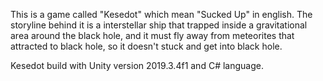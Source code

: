 This is a game called "Kesedot" which mean "Sucked Up" in english. 
The storyline behind it is a interstellar ship that trapped inside a gravitational area around the black hole, and it must fly away from
meteorites that attracted to black hole, so it doesn't stuck and get into black hole.

Kesedot build with Unity version 2019.3.4f1 and C# language.
